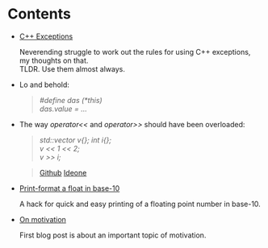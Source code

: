 
<div id="contents">

#   Contents

  * [C++ Exceptions](exceptions.html)

    Neverending struggle to work out the rules for using C++ exceptions, my thoughts on that.  
    TLDR. Use them almost always.


  * Lo and behold: 

    >_#define das (*this)_  
    >_das.value = ..._


  * The way *operator<<* and *operator>>* should have been overloaded:

    >*std::vector<int> v{}; int i{};*  
    >*v << 1 << 2;*  
    >*v >> i;*
    
    >[Github](https://github.com/alexpolt/poetry/blob/master/vector-push.cpp) [Ideone](http://ideone.com/glqESs)


  * [Print-format a float in base-10](print-fp.html)  
  
    A hack for quick and easy printing of a floating point number in base-10.


  * [On motivation](motivation.html)  
  
    First blog post is about an important topic of motivation.

</div><!-- contents -->

